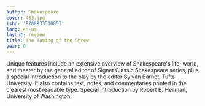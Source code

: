 ```yaml
---
author: Shakespeare
cover: 433.jpg
isbn: '9780833510853'
lang: en-us
layout: review
title: The Taming of the Shrew
year: 0
---
```

Unique features include an extensive overview of Shakespeare's life, world, and theater by the general editor of Signet Classic Shakespeare series, plus a special introduction to the play by the editor Sylvan Barnet, Tufts University. It also contains text, notes, and commentaries printed in the clearest most readable type. Special introduction by Robert B. Heilman, University of Washington.
